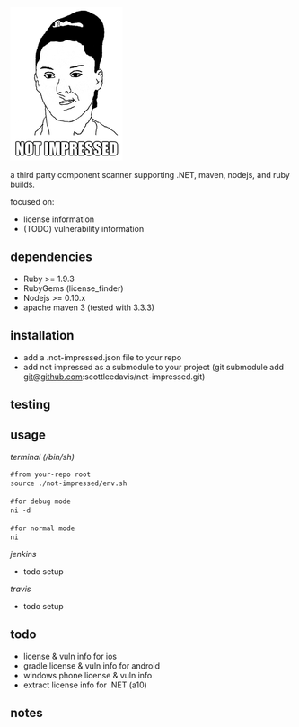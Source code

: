 ![Not Impressed](not-impressed.png)

a third party component scanner supporting .NET, maven, nodejs, and ruby builds. 

focused on:
* license information
* (TODO) vulnerability information


dependencies
------------

* Ruby >= 1.9.3
* RubyGems (license_finder)
* Nodejs >= 0.10.x
* apache maven 3  (tested with 3.3.3)


installation
------------

* add a .not-impressed.json file to your repo
* add not impressed as a submodule to your project (git submodule add git@github.com:scottleedavis/not-impressed.git)

testing
-------



usage
-----

*terminal (/bin/sh)*
```
#from your-repo root
source ./not-impressed/env.sh

#for debug mode
ni -d

#for normal mode
ni

```

*jenkins*
* todo setup

*travis*
* todo setup


todo
----

* license & vuln info for ios
* gradle license & vuln info for android
* windows phone license & vuln info
* extract license info for .NET (a10)


notes
-----


